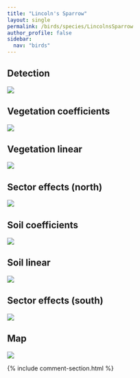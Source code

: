 ```yaml
---
title: "Lincoln's Sparrow"
layout: single
permalink: /birds/species/LincolnsSparrow
author_profile: false
sidebar:
  nav: "birds"
---
```


<h2>Detection</h2>

<img src="https://beallen.github.io/DevelopmentWebsite/assets/images/birds/LincolnsSparrow/det.jpg">

<h2>Vegetation coefficients</h2>

<img src="https://beallen.github.io/DevelopmentWebsite/assets/images/birds/LincolnsSparrow/veghf.jpg">

<h2>Vegetation linear</h2>

<img src="https://beallen.github.io/DevelopmentWebsite/assets/images/birds/LincolnsSparrow/lin-north.jpg">

<h2>Sector effects (north)</h2>

<img src="https://beallen.github.io/DevelopmentWebsite/assets/images/birds/LincolnsSparrow/sector-north.jpg">

<h2>Soil coefficients</h2>

<img src="https://beallen.github.io/DevelopmentWebsite/assets/images/birds/LincolnsSparrow/soilhf.jpg">

<h2>Soil linear</h2>

<img src="https://beallen.github.io/DevelopmentWebsite/assets/images/birds/LincolnsSparrow/lin-south.jpg">

<h2>Sector effects (south)</h2>

<img src="https://beallen.github.io/DevelopmentWebsite/assets/images/birds/LincolnsSparrow/sector-south.jpg">

<h2>Map</h2>

<img src="https://beallen.github.io/DevelopmentWebsite/assets/images/birds/LincolnsSparrow/map.jpg">

{% include comment-section.html %}
